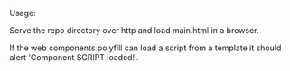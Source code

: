 Usage:

Serve the repo directory over http and load main.html in a browser.

If the web components polyfill can load a script from a template it should alert 'Component SCRIPT loaded!'.
